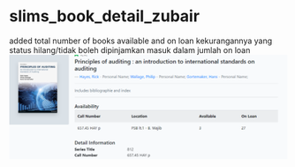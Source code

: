 # slims_book_detail_zubair

added total number of books available and on loan
kekurangannya yang status hilang/tidak boleh dipinjamkan masuk dalam jumlah on loan
![Alt text](https://raw.githubusercontent.com/adeism/slims_book_detail_zubair/main/msedge_qizrRLoXD1.png "screenshot")


